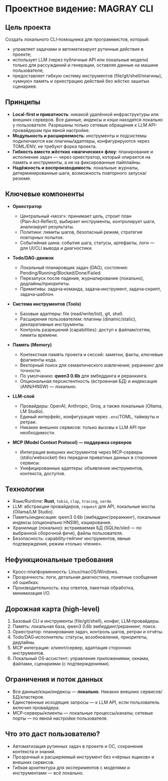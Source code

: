 # Проектное видение: MAGRAY CLI

## Цель проекта
Создать локального CLI‑помощника для программистов, который:
- управляет задачами и автоматизирует рутинные действия в проекте;
- использует LLM (через публичные API или локальные модели) только для рассуждений и генерации, оставляя данные на машине пользователя;
- предоставляет гибкую систему инструментов (file/git/shell/плагины), «умную» память и оркестрацию действий без жёстко зашитых сценариев.

## Принципы
- **Local‑first и приватность**: никакой удалённой инфраструктуры или внешних серверов. Все данные, индексы и кэши находятся локально у пользователя. Разрешены только сетевые обращения к LLM API-провайдерам при явной настройке.
- **Модульность и расширяемость**: инструменты и подсистемы подключаются как плагины/адаптеры, конфигурируются через TOML/ENV, не требуют форка проекта.
- **Гибкость вместо жёстких «магических» флоу**: планирование и исполнение задач — через оркестратор, который опирается на память и инструменты, а не на фиксированные пайплайны.
- **Надёжность и воспроизводимость**: локальные журналы, детерминированные шаги, возможность повторного запуска/резюме.

## Ключевые компоненты
- **Оркестратор**
  - Центральный «мозг»: принимает цель, строит план (Plan‑Act‑Reflect), выбирает инструменты, контролирует шаги, анализирует результаты.
  - Политики: лимиты шагов, безопасный режим, стратегия повторных попыток.
  - Событийная шина: события шага, статусы, артефакты, логи — для UI/CLI вывода и диагностики.

- **Todo/DAG‑движок**
  - Локальный планировщик задач (DAG), состояния: Pending/Running/Blocked/Done/Failed.
  - Перезапуск после падения, журналирование (локально), дедлайны/приоритеты.
  - Примитивы: задача‑команда, задача‑инструмент, задача‑скрипт, задача‑шаблон.

- **Система инструментов (Tools)**
  - Базовые адаптеры: file (read/write/list), git, shell.
  - Расширения пользователем: плагины (dinamic/static), декларативные инструменты.
  - Контроль разрешений (capabilities): доступ к файлам/сетям, лимиты времени.

- **Память (Memory)**
  - Контекстная память проекта и сессий: заметки, факты, ключевые фрагменты кода.
  - Векторный поиск для семантического извлечения; реранкинг для точности.
  - По умолчанию: **qwen3 0.6b** для эмбеддинга и реранкинга.
  - Опциональная персистентность (встроенная БД) и индексация (ANN/HNSW) — локально.

- **LLM‑слой**
  - Провайдеры: OpenAI, Anthropic, Groq, а также локальные (Ollama, LM Studio).
  - Единый интерфейс, конфигурация через `.env`/TOML, таймауты и ретраи.
  - Никаких внешних сервисов: только вызовы к LLM API при необходимости.

- **MCP (Model Context Protocol) — поддержка серверов**
  - Интеграция внешних инструментов через MCP‑серверы (stdio/websocket) без передачи приватных данных в сторонние сервисы.
  - Унифицированные адаптеры: объявление инструментов, контекста, доступов.

## Технологии
- Язык/Runtime: **Rust**, `tokio`, `clap`, `tracing`, `serde`.
- LLM: абстракции провайдеров, `reqwest` для API, локальные мосты (Ollama/LM Studio).
- Память/индексация: qwen3 0.6b (эмбеддинг/реранкинг), локальные индексы (опционально HNSW), кэширование.
- Хранилище (локально): встраиваемая БД (SQLite/sled — по выбранной сборочной фиче), файлы пользователя.
- Безопасность: capability‑гейтинг инструментов, явные подтверждения, режим «только чтение».

## Нефункциональные требования
- Кросс‑платформенность: Linux/macOS/Windows.
- Прозрачность: логи, детальная диагностика, понятные сообщения об ошибках.
- Производительность: кэш ответов, пакетная обработка, минимизация I/O.

## Дорожная карта (high‑level)
1. Базовый CLI и инструменты (file/git/shell), конфиг, LLM‑провайдеры.
2. Память: локальная база, qwen3 0.6b эмбеддинг/реранкинг, поиск.
3. Оркестратор: планирование задач, контроль шагов, ретраи и отчёты.
4. Todo/DAG‑исполнитель: статусы, возобновление, приоритеты, дедлайны.
5. MCP интеграция: клиент/сервер, адаптация сторонних инструментов.
6. Локальный OS‑ассистент: управление приложениями, окнами, файлами, сценариями (с подтверждениями).

## Ограничения и поток данных
- Все данные/кэши/индексы — **локально**. Никаких внешних сервисов/БД/кластеров.
- Единственные исходящие запросы — к LLM API, если пользователь включил провайдера.
- MCP‑серверы/клиенты — локальные процессы/каналы; сетевые порты — по явной настройке пользователя.

## Что это даст пользователю?
- Автоматизация рутинных задач в проекте и ОС, сохранение контекста и знаний.
- Прозрачный и расширяемый инструмент без «чёрных ящиков» и внешних сервисов.
- Гибкая архитектура для экспериментов с моделями и инструментами — всё локально.